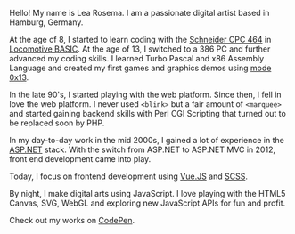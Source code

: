 Hello! My name is Lea Rosema. I am a passionate digital artist based in Hamburg, Germany. 

At the age of 8, I started to learn coding with the [Schneider CPC 464](https://en.wikipedia.org/wiki/Amstrad_CPC) in [Locomotive BASIC](http://www.cpcwiki.eu/index.php/Locomotive_BASIC). At the age of 13, I switched to a 386 PC and further advanced my coding skills. I learned Turbo Pascal and x86 Assembly Language and created my first games and graphics demos using [mode 0x13](https://en.wikipedia.org/wiki/Mode_13h). 

In the late 90's, I started playing with the web platform. Since then, I fell in love the web platform. I never used `<blink>` but a fair amount of `<marquee>` and started gaining backend skills with Perl CGI Scripting that turned out to be
replaced soon by PHP. 

In my day-to-day work in the mid 2000s, I gained a lot of experience in the [ASP.NET](https://asp.net/) stack. With the switch from ASP.NET to ASP.NET MVC in 2012, front end development came into play. 

Today, I focus on frontend development using [Vue.JS](https://vuejs.org) and [SCSS](https://sass-lang.com).

By night, I make digital arts using JavaScript. I love playing with the HTML5 Canvas, SVG, WebGL and exploring new JavaScript APIs for fun and profit.

Check out my works on [CodePen](https://codepen.io/terabaud/).
